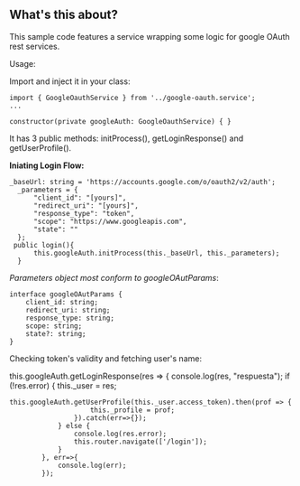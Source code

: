 What's this about?
------------------

This sample code features a service wrapping some logic for google OAuth rest services.

Usage:

Import and inject it in your class:

    import { GoogleOauthService } from '../google-oauth.service';
    ...
    
    constructor(private googleAuth: GoogleOauthService) { }

It has 3 public methods: initProcess(), getLoginResponse() and getUserProfile().

**Iniating Login Flow:**

    _baseUrl: string = 'https://accounts.google.com/o/oauth2/v2/auth';
      _parameters = {
    	  "client_id": "[yours]",
    	  "redirect_uri": "[yours]",
    	  "response_type": "token",
    	  "scope": "https://www.googleapis.com",
    	  "state": ""
      };
     public login(){
    	  this.googleAuth.initProcess(this._baseUrl, this._parameters);
      }
*Parameters object most conform to googleOAutParams*:


    interface googleOAutParams {
    	client_id: string;
    	redirect_uri: string;
    	response_type: string;
    	scope: string;
    	state?: string;
    }
Checking token's validity and fetching user's name:

this.googleAuth.getLoginResponse(res => {
			console.log(res, "respuesta");
			if (!res.error) {
				this._user = res;
				

    this.googleAuth.getUserProfile(this._user.access_token).then(prof => {
    					this._profile = prof;
    				}).catch(err=>{});
    			} else {
    				console.log(res.error);
    				this.router.navigate(['/login']);
    			}
    		}, err=>{
    			console.log(err);
    		});
